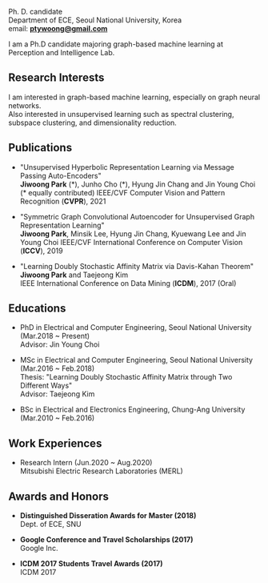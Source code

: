 Ph. D. candidate  
Department of ECE, Seoul National University, Korea  
email: **ptywoong@gmail.com**  

I am a Ph.D candidate majoring graph-based machine learning at Perception and Intelligence Lab.

## Research Interests

I am interested in graph-based machine learning, especially on graph neural networks.  
Also interested in unsupervised learning such as spectral clustering, subspace clustering, and dimensionality reduction.

## Publications

* "Unsupervised Hyperbolic Representation Learning via Message Passing Auto-Encoders"  
**Jiwoong Park** (\*), Junho Cho (\*), Hyung Jin Chang and Jin Young Choi (* equally contributed)
IEEE/CVF Computer Vision and Pattern Recognition (**CVPR**), 2021

* "Symmetric Graph Convolutional Autoencoder for Unsupervised Graph Representation Learning"  
**Jiwoong Park**, Minsik Lee, Hyung Jin Chang, Kyuewang Lee and Jin Young Choi
IEEE/CVF International Conference on Computer Vision (**ICCV**), 2019 

* "Learning Doubly Stochastic Affinity Matrix via Davis-Kahan Theorem"  
**Jiwoong Park** and Taejeong Kim  
IEEE International Conference on Data Mining (**ICDM**), 2017 (Oral)

## Educations

* PhD in Electrical and Computer Engineering, Seoul National University (Mar.2018 ~ Present)  
Advisor: Jin Young Choi

* MSc in Electrical and Computer Engineering, Seoul National University (Mar.2016 ~ Feb.2018)  
Thesis: "Learning Doubly Stochastic Affinity Matrix through Two Different Ways"  
Advisor: Taejeong Kim

* BSc in Electrical and Electronics Engineering, Chung-Ang University (Mar.2010 ~ Feb.2016)

## Work Experiences
* Research Intern (Jun.2020 ~ Aug.2020)  
Mitsubishi Electric Research Laboratories (MERL)

## Awards and Honors

* **Distinguished Disseration Awards for Master (2018)**  
Dept. of ECE, SNU  

* **Google Conference and Travel Scholarships (2017)**  
Google Inc.

* **ICDM 2017 Students Travel Awards (2017)**  
ICDM 2017
